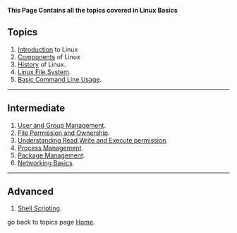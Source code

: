 

**This Page Contains all the topics covered in Linux Basics**


## Topics

1. [Introduction](Introduction.md) to Linux
2. [Components](Components.md) of Linux
3. [History](History.md) of Linux.
4. [Linux File System](FileSystem.md).
5. [Basic Command Line Usage](BasicCommandLineUsage.md).

---

## Intermediate

1. [User and Group Management](UserandGroup.md).
2. [File Permission and Ownership](FilePermission.md).
3. [Understanding Read,Write and Execute permission](ReadWriteandExecute.md).
4. [Process Management](ProcessManagement.md).
5. [Package Management](PackageManagement.md).
6. [Networking Basics](NetworkingBasics.md).

---

## Advanced

1. [Shell Scripting](ShellScripting.md).



go back to topics page [Home](https://sumit7739.github.io/Webdev/).
